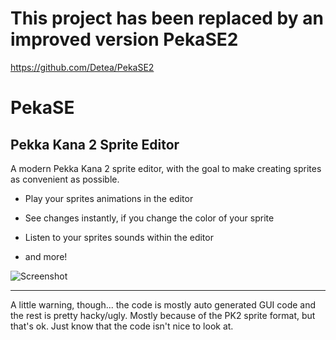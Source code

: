 # This project has been replaced by an improved version PekaSE2
https://github.com/Detea/PekaSE2



# PekaSE
Pekka Kana 2 Sprite Editor
---

A modern Pekka Kana 2 sprite editor, with the goal to make creating sprites as convenient as possible.

* Play your sprites animations in the editor
    
* See changes instantly, if you change the color of your sprite
    
* Listen to your sprites sounds within the editor
    
* and more!


![Screenshot](https://i.imgur.com/KcXhkxb.png)

---
A little warning, though... the code is mostly auto generated GUI code and the rest is pretty hacky/ugly. 
Mostly because of the PK2 sprite format, but that's ok. Just know that the code isn't nice to look at.
